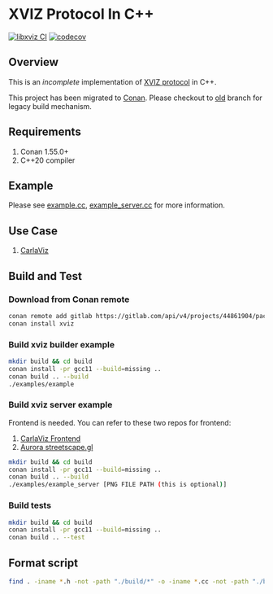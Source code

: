 # XVIZ Protocol In C++
[![libxviz CI](https://github.com/mjxu96/xviz/actions/workflows/ci.yml/badge.svg)](https://github.com/mjxu96/xviz/actions/workflows/ci.yml) [![codecov](https://codecov.io/gh/mjxu96/xviz/branch/master/graph/badge.svg?token=JDDAW7YU7B)](https://codecov.io/gh/mjxu96/xviz)

## Overview
This is an _incomplete_ implementation of [XVIZ protocol](https://github.com/aurora-opensource/xviz) in C++.

This project has been migrated to [Conan](https://conan.io/). Please checkout to [old](https://github.com/mjxu96/xviz/tree/old) branch for legacy build mechanism.

## Requirements
1. Conan 1.55.0+
2. C++20 compiler

## Example
Please see [example.cc](examples/example.cc), [example_server.cc](examples/example_server.cc) for more information.

## Use Case
1. [CarlaViz](https://github.com/mjxu96/carlaviz)

## Build and Test

### Download from Conan remote
```bash
conan remote add gitlab https://gitlab.com/api/v4/projects/44861904/packages/conan
conan install xviz
```
### Build xviz builder example
```bash
mkdir build && cd build
conan install -pr gcc11 --build=missing ..
conan build .. --build
./examples/example
```

### Build xviz server example
Frontend is needed. You can refer to these two repos for frontend:
1. [CarlaViz Frontend](https://github.com/mjxu96/carlaviz/tree/master/frontend)
2. [Aurora streetscape.gl](https://github.com/aurora-opensource/streetscape.gl)
```bash
mkdir build && cd build
conan install -pr gcc11 --build=missing ..
conan build .. --build
./examples/example_server [PNG FILE PATH (this is optional)]
```

### Build tests
```bash
mkdir build && cd build
conan install -pr gcc11 --build=missing ..
conan build .. --test
```

## Format script
```bash
find . -iname *.h -not -path "./build/*" -o -iname *.cc -not -path "./build/*" | xargs clang-format -i -style=file
```
